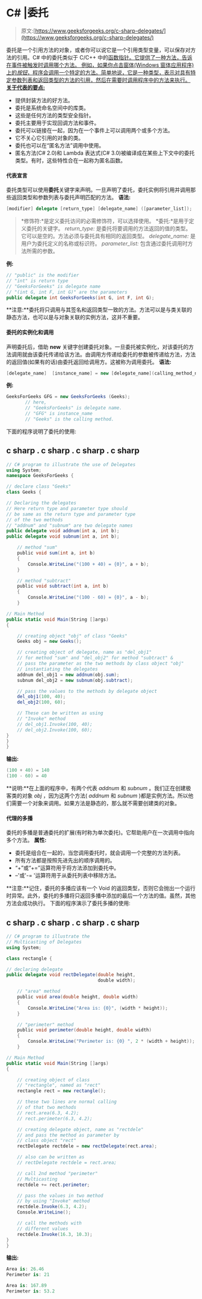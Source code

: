 # C# |委托

> 原文:[https://www.geeksforgeeks.org/c-sharp-delegates/](https://www.geeksforgeeks.org/c-sharp-delegates/)

委托是一个引用方法的对象，或者你可以说它是一个引用类型变量，可以保存对方法的引用。C# 中的委托类似于 C/C++ 中的[函数指针。它提供了一种方法，告诉在事件被触发时调用哪个方法。
例如，如果你点击窗体(Windows 窗体应用程序)上的*按钮*，程序会调用一个特定的方法。简单地说，它是一种类型，表示对具有特定参数列表和返回类型的方法的引用，然后在需要时调用程序中的方法来执行。
**关于代表的要点:**](https://www.geeksforgeeks.org/function-pointer-in-c/) 

*   提供封装方法的好方法。
*   委托是系统命名空间中的库类。
*   这些是任何方法的类型安全指针。
*   委托主要用于实现回调方法和事件。
*   委托可以链接在一起，因为在一个事件上可以调用两个或多个方法。
*   它不关心它引用的对象的类。
*   委托也可以在“匿名方法”调用中使用。
*   匿名方法(C# 2.0)和 Lambda 表达式(C# 3.0)被编译成在某些上下文中的委托类型。有时，这些特性合在一起称为匿名函数。

#### 代表宣言

委托类型可以使用**委托**关键字来声明。一旦声明了委托，委托实例将引用并调用那些返回类型和参数列表与委托声明匹配的方法。
**语法:**

```cs
[modifier] delegate [return_type] [delegate_name] ([parameter_list]);
```

> *修饰符:*是定义委托访问的必需修饰符，可以选择使用。
> *委托:*是用于定义委托的关键字。
> *return_type:* 是委托将要调用的方法返回的值的类型。它可以是空的。方法必须与委托具有相同的返回类型。
> *delegate_name:* 是用户为委托定义的名称或标识符。
> *parameter_list:* 包含通过委托调用时方法所需的参数。

**例:**

```cs
// "public" is the modifier
// "int" is return type
// "GeeksForGeeks" is delegate name
// "(int G, int F, int G)" are the parameters
public delegate int GeeksForGeeks(int G, int F, int G);
```

**注意:**委托将只调用与其签名和返回类型一致的方法。方法可以是与类关联的静态方法，也可以是与对象关联的实例方法，这并不重要。

#### 委托的实例化和调用

声明委托后，借助 **new** 关键字创建委托对象。一旦委托被实例化，对该委托的方法调用就由该委托传递给该方法。由调用方传递给委托的参数被传递给方法，方法的返回值(如果有的话)由委托返回给调用方。这被称为调用委托。
**语法:**

```cs
[delegate_name]  [instance_name] = new [delegate_name](calling_method_name);
```

**例:**

```cs
GeeksForGeeks GFG = new GeeksForGeeks (Geeks);
       // here,
       // "GeeksForGeeks" is delegate name. 
       // "GFG" is instance_name
       // "Geeks" is the calling method.
```

下面的程序说明了委托的使用:

## c sharp . c sharp . c sharp . c sharp

```cs
// C# program to illustrate the use of Delegates
using System;
namespace GeeksForGeeks {

// declare class "Geeks"
class Geeks {

// Declaring the delegates
// Here return type and parameter type should
// be same as the return type and parameter type
// of the two methods
// "addnum" and "subnum" are two delegate names
public delegate void addnum(int a, int b);
public delegate void subnum(int a, int b);

    // method "sum"
    public void sum(int a, int b)
    {
        Console.WriteLine("(100 + 40) = {0}", a + b);
    }

    // method "subtract"
    public void subtract(int a, int b)
    {
        Console.WriteLine("(100 - 60) = {0}", a - b);
    }

// Main Method
public static void Main(String []args)
{

    // creating object "obj" of class "Geeks"
    Geeks obj = new Geeks();

    // creating object of delegate, name as "del_obj1"
    // for method "sum" and "del_obj2" for method "subtract" &
    // pass the parameter as the two methods by class object "obj"
    // instantiating the delegates
    addnum del_obj1 = new addnum(obj.sum);
    subnum del_obj2 = new subnum(obj.subtract);

    // pass the values to the methods by delegate object
    del_obj1(100, 40);
    del_obj2(100, 60);

    // These can be written as using
    // "Invoke" method
    // del_obj1.Invoke(100, 40);
    // del_obj2.Invoke(100, 60);
}
}
}
```

**输出:**

```cs
(100 + 40) = 140
(100 - 60) = 40
```

**说明:**在上面的程序中，有两个代表 *addnum* 和 *subnum* 。我们正在创建极客类的对象 *obj* ，因为这两个方法( *addnum* 和 *subnum* )都是实例方法。所以他们需要一个对象来调用。如果方法是静态的，那么就不需要创建类的对象。

#### 代理的多播

委托的多播是普通委托的扩展(有时称为单次委托)。它帮助用户在一次调用中指向多个方法。
**属性:**

*   委托是组合在一起的，当您调用委托时，就会调用一个完整的方法列表。
*   所有方法都是按照先进先出的顺序调用的。
*   “+”或“+=”运算符用于将方法添加到委托中。
*   –'或'-= '运算符用于从委托列表中移除方法。

**注意:**记住，委托的多播应该有一个 Void 的返回类型，否则它会抛出一个运行时异常。此外，委托的多播将只返回多播中添加的最后一个方法的值。虽然，其他方法会成功执行。
下面的程序演示了委托多播的使用:

## c sharp . c sharp . c sharp . c sharp

```cs
// C# program to illustrate the
// Multicasting of Delegates
using System;

class rectangle {

// declaring delegate
public delegate void rectDelegate(double height,
                                  double width);

    // "area" method
    public void area(double height, double width)
    {
        Console.WriteLine("Area is: {0}", (width * height));
    }

    // "perimeter" method
    public void perimeter(double height, double width)
    {
        Console.WriteLine("Perimeter is: {0} ", 2 * (width + height));
    }

// Main Method
public static void Main(String []args)
{

    // creating object of class
    // "rectangle", named as "rect"
    rectangle rect = new rectangle();

    // these two lines are normal calling
    // of that two methods
    // rect.area(6.3, 4.2);
    // rect.perimeter(6.3, 4.2);

    // creating delegate object, name as "rectdele"
    // and pass the method as parameter by
    // class object "rect"
    rectDelegate rectdele = new rectDelegate(rect.area);

    // also can be written as
    // rectDelegate rectdele = rect.area;

    // call 2nd method "perimeter"
    // Multicasting
    rectdele += rect.perimeter;

    // pass the values in two method
    // by using "Invoke" method
    rectdele.Invoke(6.3, 4.2);
    Console.WriteLine();

    // call the methods with
    // different values
    rectdele.Invoke(16.3, 10.3);
}
}
```

**输出:**

```cs
Area is: 26.46
Perimeter is: 21 

Area is: 167.89
Perimeter is: 53.2 
```